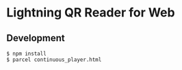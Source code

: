 # Lightning QR Reader for Web

## Development

```
$ npm install
$ parcel continuous_player.html
```
